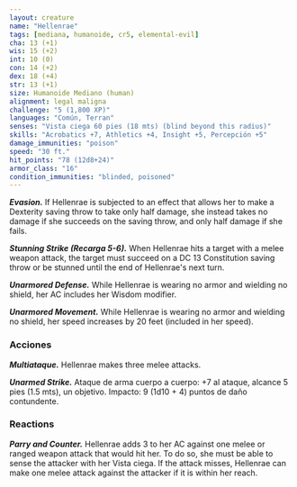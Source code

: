 ```yaml
---
layout: creature
name: "Hellenrae"
tags: [mediana, humanoide, cr5, elemental-evil]
cha: 13 (+1)
wis: 15 (+2)
int: 10 (0)
con: 14 (+2)
dex: 18 (+4)
str: 13 (+1)
size: Humanoide Mediano (human)
alignment: legal maligna
challenge: "5 (1,800 XP)"
languages: "Común, Terran"
senses: "Vista ciega 60 pies (18 mts) (blind beyond this radius)"
skills: "Acrobatics +7, Athletics +4, Insight +5, Percepción +5"
damage_immunities: "poison"
speed: "30 ft."
hit_points: "78 (12d8+24)"
armor_class: "16"
condition_immunities: "blinded, poisoned"
---
```


***Evasion.*** If Hellenrae is subjected to an effect that allows her to make a Dexterity saving throw to take only half damage, she instead takes no damage if she succeeds on the saving throw, and only half damage if she fails.

***Stunning Strike (Recarga 5-6).*** When Hellenrae hits a target with a melee weapon attack, the target must succeed on a DC 13 Constitution saving throw or be stunned until the end of Hellenrae's next turn.

***Unarmored Defense.*** While Hellenrae is wearing no armor and wielding no shield, her AC includes her Wisdom modifier.

***Unarmored Movement.*** While Hellenrae is wearing no armor and wielding no shield, her speed increases by 20 feet (included in her speed).

### Acciones

***Multiataque.*** Hellenrae makes three melee attacks.

***Unarmed Strike.*** Ataque de arma cuerpo a cuerpo: +7 al ataque, alcance 5 pies (1.5 mts), un objetivo. Impacto: 9 (1d10 + 4) puntos de daño contundente.

### Reactions

***Parry and Counter.*** Hellenrae adds 3 to her AC against one melee or ranged weapon attack that would hit her. To do so, she must be able to sense the attacker with her Vista ciega. If the attack misses, Hellenrae can make one melee attack against the attacker if it is within her reach.